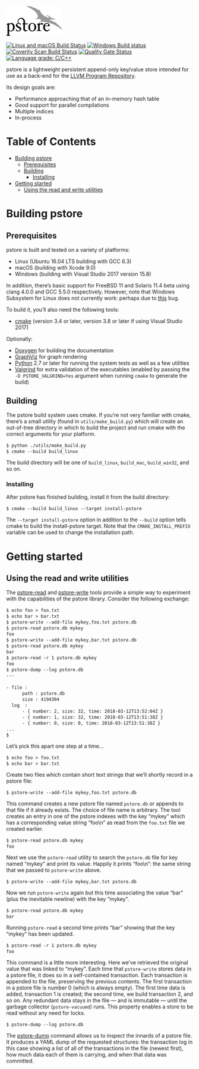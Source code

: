 <img alt="pstore logo" src="doc_sources/logo.svg" height="" height="80" width="150" />

[![Linux and macOS Build Status](https://travis-ci.org/SNSystems/pstore.svg?branch=master)](https://travis-ci.org/SNSystems/pstore)
[![Windows Build status](https://ci.appveyor.com/api/projects/status/ckl6dh2i3eb2u33e?svg=true)](https://ci.appveyor.com/project/paulhuggett/pstore)
[![Coverity Scan Build Status](https://scan.coverity.com/projects/15170/badge.svg)](https://scan.coverity.com/projects/snsystems-pstore)
[![Quality Gate Status](https://sonarcloud.io/api/project_badges/measure?project=SNSystems_pstore&metric=alert_status)](https://sonarcloud.io/dashboard?id=SNSystems_pstore) 
[![Language grade: C/C++](https://img.shields.io/lgtm/grade/cpp/g/SNSystems/pstore.svg?logo=lgtm&logoWidth=18)](https://lgtm.com/projects/g/SNSystems/pstore/context:cpp)

pstore is a lightweight persistent append-only key/value store intended for use as a back-end for the [LLVM Program Repository](https://github.com/SNSystems/llvm-project-prepo).

Its design goals are:

- Performance approaching that of an in-memory hash table
- Good support for parallel compilations
- Multiple indices
- In-process

# Table of Contents

* [Building pstore](#building-pstore)
  * [Prerequisites](#prerequisites)
  * [Building](#building)
    * [Installing](#installing)
* [Getting started](#getting-started)
  * [Using the read and write utilities](#using-the-read-and-write-utilities)

# Building pstore

## Prerequisites

pstore is built and tested on a variety of platforms:

- Linux (Ubuntu 16.04 LTS building with GCC 6.3)
- macOS (building with Xcode 9.0)
- Windows (building with Visual Studio 2017 version 15.8)

In addition, there’s basic support for FreeBSD 11 and Solaris 11.4 beta using clang 4.0.0 and GCC 5.5.0 respectively. However, note that Windows Subsystem for Linux does not currently work: perhaps due to [this](https://github.com/Microsoft/WSL/issues/1927) bug.

To build it, you’ll also need the following tools:

- [cmake](http://cmake.org) (version 3.4 or later, version 3.8 or later if using Visual Studio 2017)

Optionally:

- [Doxygen](http://doxygen.org) for building the documentation
- [GraphViz](http://graphviz.org) for graph rendering
- [Python](https://www.python.org) 2.7 or later for running the system tests as well as a few utilities
- [Valgrind](http://valgrind.org) for extra validation of the executables (enabled by passing the `-D PSTORE_VALGRIND=Yes` argument when running `cmake` to generate the build)

## Building

The pstore build system uses cmake. If you’re not very familiar with cmake, there’s a small utility (found in `utils/make_build.py`) which will create an out-of-tree directory in which to build the project and run cmake with the correct arguments for your platform.

    $ python ./utils/make_build.py
    $ cmake ‑‑build build_linux

The build directory will be one of `build_linux`, `build_mac`, `build_win32`, and so on.

### Installing

After pstore has finished building, install it from the build directory:

    $ cmake --build build_linux --target install-pstore

The `‑‑target install-pstore` option in addition to the `‑‑build` option tells cmake to build the install-pstore target. Note that the `CMAKE_INSTALL_PREFIX` variable can be used to change the installation path.

# Getting started
## Using the read and write utilities

The [pstore-read](tools/read/) and [pstore-write](tools/write/) tools provide a simple way to experiment with the capabilities of the pstore library. Consider the following exchange:

    $ echo foo > foo.txt
    $ echo bar > bar.txt
    $ pstore-write --add-file mykey,foo.txt pstore.db
    $ pstore-read pstore.db mykey
    foo
    $ pstore-write --add-file mykey,bar.txt pstore.db
    $ pstore-read pstore.db mykey
    bar
    $ pstore-read -r 1 pstore.db mykey
    foo
    $ pstore-dump --log pstore.db
    ---

    - file : 
          path : pstore.db
          size : 4194304
      log  : 
          - { number: 2, size: 32, time: 2018-03-12T13:52:04Z }
          - { number: 1, size: 32, time: 2018-03-12T13:51:38Z }
          - { number: 0, size: 0, time: 2018-03-12T13:51:38Z }
    ...
    $ 

Let’s pick this apart one step at a time…

    $ echo foo > foo.txt
    $ echo bar > bar.txt

Create two files which contain short text strings that we’ll shortly record in a pstore file:

    $ pstore-write --add-file mykey,foo.txt pstore.db

This command creates a new pstore file named `pstore.db` or appends to that file if it already exists. The choice of file name is arbitrary. The tool creates an entry in one of the pstore indexes with the key “mykey” which has a corresponding value string “foo\n” as read from the `foo.txt` file we created earlier.

    $ pstore-read pstore.db mykey
    foo

Next we use the `pstore-read` utility to search the `pstore.db` file for key named “mykey” and print its value. Happily it prints “foo\n”: the same string that we passed to `pstore-write` above.

    $ pstore-write --add-file mykey,bar.txt pstore.db

Now we run `pstore-write` again but this time associating the value “bar” (plus the inevitable newline) with the key “mykey”.

    $ pstore-read pstore.db mykey
    bar

Running `pstore-read` a second time prints “bar” showing that the key “mykey” has been updated.

    $ pstore-read -r 1 pstore.db mykey
    foo

This command is a little more interesting. Here we’ve retrieved the original value that was linked to “mykey”. Each time that `pstore-write` stores data in a pstore file, it does so in a self-contained transaction. Each transaction is appended to the file, preserving the previous contents. The first transaction in a pstore file is number 0 (which is always empty). The first time data is added, transaction 1 is created; the second time, we build transaction 2, and so on. Any redundant data stays in the file &mdash; and is immutable &mdash; until the garbage collector (`pstore-vacuumd`) runs. This property enables a store to be read without any need for locks.

    $ pstore-dump --log pstore.db

The [pstore-dump](tools/dump/) command allows us to inspect the innards of a pstore file. It produces a YAML dump of the requested structures: the transaction log in this case showing a list of all of the transactions in the file (newest first), how much data each of them is carrying, and when that data was committed.

